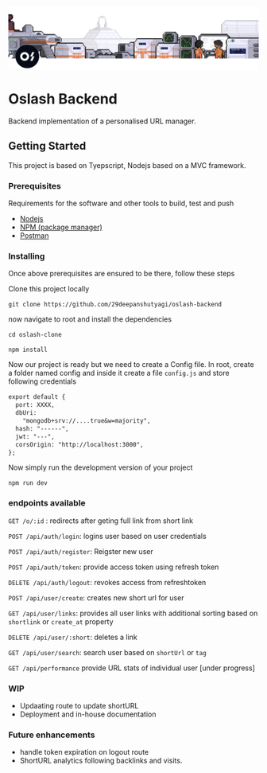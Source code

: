 ![](assets/oslash.png)
# Oslash Backend

Backend implementation of a personalised URL manager.

## Getting Started

This project is based on Tyepscript, Nodejs based on a MVC framework.

### Prerequisites

Requirements for the software and other tools to build, test and push 
- [Nodejs](https://nodejs.org/en/download/https://www.example.com)
- [NPM (package manager)](https://docs.npmjs.com/downloading-and-installing-node-js-and-npm)
- [Postman](https://www.postman.com/downloads/)

### Installing

Once above prerequisites are ensured to be there, follow these steps

Clone this project locally

```git
git clone https://github.com/29deepanshutyagi/oslash-backend
```

now navigate to root and install the dependencies
```git
cd oslash-clone
```
```npm
npm install
```
Now our project is ready but we need to create a Config file. In root, create a folder named config and inside it create a file <code>config.js</code> and store following credentials

```
export default {
  port: XXXX,
  dbUri:
    "mongodb+srv://....true&w=majority",
  hash: "------",
  jwt: "---",
  corsOrigin: "http://localhost:3000",
};
```
Now simply run the development version of your project
```git
npm run dev
```

### endpoints available
<code>GET /o/:id</code> : redirects after geting full link from short link

 <code>POST /api/auth/login</code>: logins user based on user credentials

 <code>POST /api/auth/register</code>: Reigster new user

 <code>POST /api/auth/token</code>: provide access token using refresh token

 <code>DELETE /api/auth/logout</code>: revokes access from refreshtoken

  <code>POST /api/user/create</code>: creates new short url for user
  
<code>GET /api/user/links</code>: provides all user links with additional sorting based on <code>shortlink</code> or <code>create_at</code> property

 <code>DELETE /api/user/:short</code>: deletes a link 

 <code>GET /api/user/search</code>: search user based on <code>shortUrl</code> or <code>tag</code>

 <code>GET /api/performance</code> provide URL stats of individual user [under progress]

### WIP 
- Updaating route to update shortURL
- Deployment and in-house documentation


### Future enhancements
- handle token expiration on logout route
- ShortURL analytics following backlinks and visits.